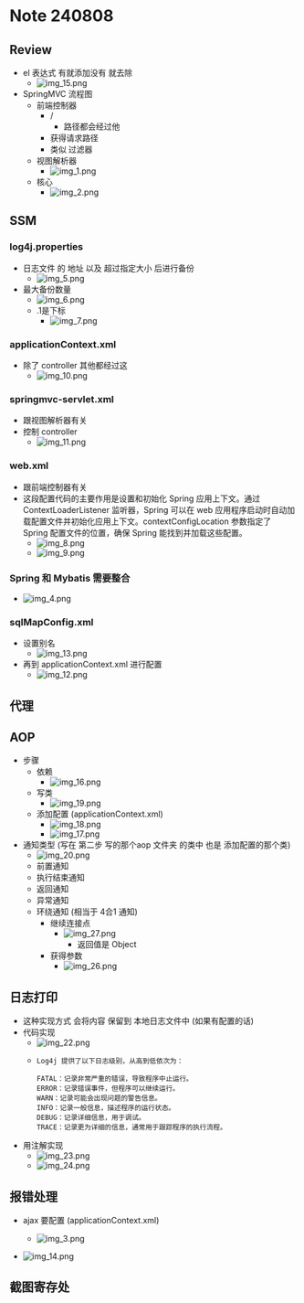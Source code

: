 # Note 240808

## Review

- el 表达式 有就添加没有 就去除
    - ![img_15.png](img_15.png)
- SpringMVC 流程图
    - 前端控制器
        - /
            - 路径都会经过他
        - 获得请求路径
        - 类似 过滤器
    - 视图解析器
        - ![img_1.png](img_1.png)
    - 核心
        - ![img_2.png](img_2.png)

## SSM

### log4j.properties

- 日志文件 的 地址 以及 超过指定大小 后进行备份
    - ![img_5.png](img_5.png)
- 最大备份数量
    - ![img_6.png](img_6.png)
    - .1是下标
        - ![img_7.png](img_7.png)

### applicationContext.xml

- 除了 controller 其他都经过这
    - ![img_10.png](img_10.png)

### springmvc-servlet.xml

- 跟视图解析器有关
- 控制 controller
    - ![img_11.png](img_11.png)

### web.xml

- 跟前端控制器有关
- 这段配置代码的主要作用是设置和初始化 Spring 应用上下文。通过 ContextLoaderListener 监听器，Spring 可以在 web
  应用程序启动时自动加载配置文件并初始化应用上下文。contextConfigLocation 参数指定了 Spring 配置文件的位置，确保 Spring
  能找到并加载这些配置。
    - ![img_8.png](img_8.png)
    - ![img_9.png](img_9.png)

### Spring 和 Mybatis 需要整合

- ![img_4.png](img_4.png)

### sqlMapConfig.xml

- 设置别名
    - ![img_13.png](img_13.png)
- 再到 applicationContext.xml 进行配置
    - ![img_12.png](img_12.png)

## 代理

## AOP

- 步骤
    - 依赖
        - ![img_16.png](img_16.png)
    - 写类
        - ![img_19.png](img_19.png)
    - 添加配置 (applicationContext.xml)
        - ![img_18.png](img_18.png)
        - ![img_17.png](img_17.png)
- 通知类型 (写在 第二步 写的那个aop 文件夹 的类中 也是 添加配置的那个类)
    - ![img_20.png](img_20.png)
    - 前置通知
    - 执行结束通知
    - 返回通知
    - 异常通知
    - 环绕通知 (相当于 4合1 通知)
        - 继续连接点
            - ![img_27.png](img_27.png)
                - 返回值是 Object
        - 获得参数
            - ![img_26.png](img_26.png)

## 日志打印

- 这种实现方式 会将内容 保留到 本地日志文件中 (如果有配置的话)
- 代码实现
    - ![img_22.png](img_22.png)
    - ``````
      Log4j 提供了以下日志级别，从高到低依次为：

      FATAL：记录非常严重的错误，导致程序中止运行。
      ERROR：记录错误事件，但程序可以继续运行。
      WARN：记录可能会出现问题的警告信息。
      INFO：记录一般信息，描述程序的运行状态。
      DEBUG：记录详细信息，用于调试。
      TRACE：记录更为详细的信息，通常用于跟踪程序的执行流程。
- 用注解实现
    - ![img_23.png](img_23.png)
    - ![img_24.png](img_24.png)

## 报错处理

- ajax 要配置 (applicationContext.xml)
    - ![img_3.png](img_3.png)

- ![img_14.png](img_14.png)

## 截图寄存处
